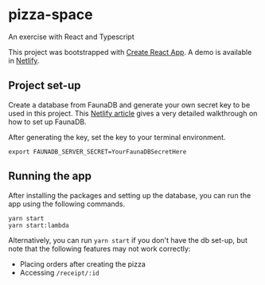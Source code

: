# pizza-space
An exercise with React and Typescript

This project was bootstrapped with [Create React App](https://github.com/facebook/create-react-app). A demo is available in [Netlify](https://hopeful-feynman-e01d49.netlify.app/).

## Project set-up
Create a database from FaunaDB and generate your own secret key to be used in this project. This [Netlify article](https://www.netlify.com/blog/2018/07/09/building-serverless-crud-apps-with-netlify-functions-faunadb/) gives a very detailed walkthrough on how to set up FaunaDB.

After generating the key, set the key to your terminal environment.
```
export FAUNADB_SERVER_SECRET=YourFaunaDBSecretHere
```

## Running the app
After installing the packages and setting up the database, you can run the app using the following commands.
```
yarn start
yarn start:lambda
```

Alternatively, you can run `yarn start` if you don't have the db set-up, but note that the following features may not work correctly:
* Placing orders after creating the pizza
* Accessing `/receipt/:id`

